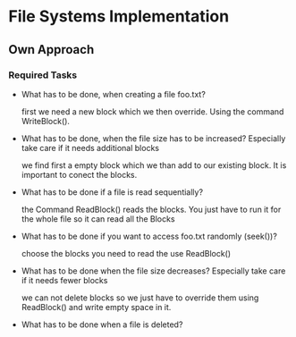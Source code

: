 # File Systems Implementation

## Own Approach

### Required Tasks

* What has to be done, when creating a file foo.txt?

  first we need a new block which we then override. Using the command WriteBlock().

* What has to be done, when the file size has   to be increased? Especially take care if it needs    additional blocks

  we find first a empty block which we than add to our existing block. It is important to conect the blocks.

* What has to be done if a file is read sequentially?

  the Command ReadBlock() reads the blocks. You just have to run it for the whole file so it can read all the Blocks

* What has to be done if you want to access foo.txt randomly (seek())?

  choose the blocks you need to read the use ReadBlock()

* What has to be done when the file size decreases? Especially take care if it needs fewer blocks

  we can not delete blocks so we just have to override them using ReadBlock() and write empty space in it.


* What has to be done when a file is deleted?
